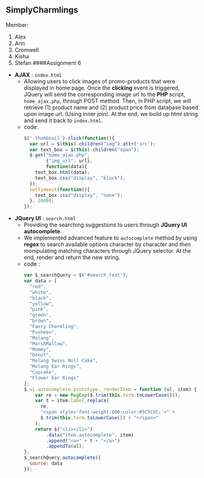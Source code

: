 SimplyCharmlings
---
Member:
  1. Alex
  2. Ann
  3. Cromwell
  4. Kisha
  5. Stefan
####Assignment 6
  * **AJAX** : `index.html`
    * Allowing users to click images of promo-products that were displayed in home page. Once the **clicking** event is triggered, JQuery will send the corresponding image url to the **PHP** script, `home_ajax.php`, through POST method. Then, in PHP script, we will retrieve (1) product name and (2) product price from database based upon image url. (Using inner join). At the end, we build up html string and send it back to `index.html`.
    * code:
      ```javascript
      $('.thumbnail').click(function(){
        var url = $(this).children("img").attr('src');
        var text_box = $(this).children("span");
        $.get("home_ajax.php", 
              {"img_url": url}, 
              function(data){
          text_box.html(data);
          text_box.css("display", "block");
        });
        setTimeout(function(){
          text_box.css("display", "none");
        }, 2000);
      });
      ```
  * **JQuery UI** : `search.html`
    * Providing the searching suggestions to users through **JQuery UI autocomplete**.
    * We implemented advanced feature to `autocomplete` method by using **regex** to search available options character by character and then monipulating matching characters through JQuery selector. At the end, render and return the new string.
    * code :
      ```javascript
      var $_searchQuery = $('#search_text');
      var data = [
        "red",
        "white",
        "black",
        "yellow",
        "pink",
        "green",
        "brown",
        "Faery Charmling",
        "Pusheen",
        "Molang",
        "MarshMallow",
        "Mummy",
        "Donut",
        "Molang Swiss Roll Cake",
        "Molang Ear Rings",
        "Cupcake",
        "Flower Ear Rings"
      ];
      $.ui.autocomplete.prototype._renderItem = function (ul, item) {
          var re = new RegExp($.trim(this.term.toLowerCase()));
          var t = item.label.replace(
            re,
            "<span style='font-weight:600;color:#5C5C5C;'>" +
            $.trim(this.term.toLowerCase()) + "</span>"
          );
          return $("<li></li>")
              .data("item.autocomplete", item)
              .append("<a>" + t + "</a>")
              .appendTo(ul);
      };
      $_searchQuery.autocomplete({
        source: data
      });
      ```